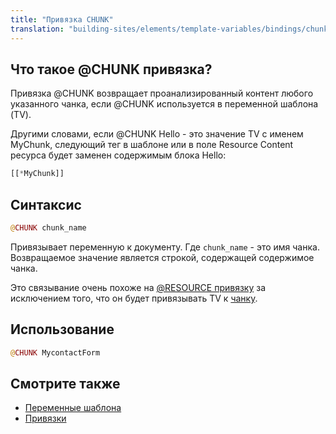 ```yaml
---
title: "Привязка CHUNK"
translation: "building-sites/elements/template-variables/bindings/chunk-binding"
---
```


## Что такое @CHUNK привязка?

Привязка @CHUNK возвращает проанализированный контент любого указанного чанка, если @CHUNK используется в переменной шаблона (TV).

Другими словами, если @CHUNK Hello - это значение TV с именем MyChunk, следующий тег в шаблоне или в поле Resource Content ресурса будет заменен содержимым блока Hello:

```php
[[*MyChunk]]
```

## Синтаксис

```php
@CHUNK chunk_name
```

Привязывает переменную к документу. Где `chunk_name` - это имя чанка. Возвращаемое значение является строкой, содержащей содержимое чанка.

Это связывание очень похоже на [@RESOURCE привязку](building-sites/elements/template-variables/bindings/resource-binding "RESOURCE привязка") за исключением того, что он будет привязывать TV к [чанку](building-sites/elements/chunks "Чанки").

## Использование

```php
@CHUNK MycontactForm
```

## Смотрите также

-   [Переменные шаблона](building-sites/elements/template-variables "Переменные шаблона")
-   [Привязки](building-sites/elements/template-variables/bindings "Привязки")
